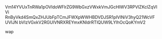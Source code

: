 Vm14YVUxTnRWa1pOVldoWFlrZG9WbGxzVWxkVmJGcHlWV3RPVlZKclZqVlVi
RnByVkd4SmQxZHJUbFpTCmJFWXpWWHBDVDJSR1pIVlNiV3hyQ21WcVFUVlJN
bVIzVGxkV2RGUlVNRXREYmxKNldrRTlQUW9LYlhOcQoKYmV2

wap